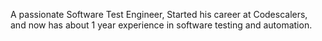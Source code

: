 A passionate Software Test Engineer, Started his career at Codescalers, and now has about 1 year experience in software testing and automation.